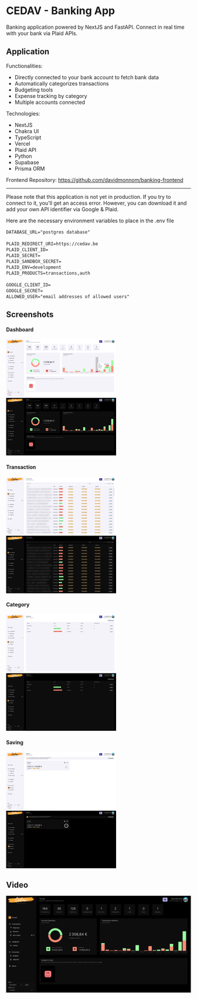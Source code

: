# CEDAV - Banking App

Banking application powered by NextJS and FastAPI. Connect in real time with your bank via Plaid APIs.

## Application
Functionalities:
- Directly connected to your bank account to fetch bank data
- Automatically categorizes transactions
- Budgeting tools
- Expense tracking by category
- Multiple accounts connected

Technologies:
- NextJS
- Chakra UI
- TypeScript
- Vercel
- Plaid API
- Python
- Supabase
- Prisma ORM

Frontend Repository:
https://github.com/davidmonnom/banking-frontend

---

Please note that this application is not yet in production. If you try to connect to it, you'll get an access error.
However, you can download it and add your own API identifier via Google & Plaid.

Here are the necessary environment variables to place in the .env file
```
DATABASE_URL="postgres database"

PLAID_REDIRECT_URI=https://cedav.be
PLAID_CLIENT_ID=
PLAID_SECRET=
PLAID_SANDBOX_SECRET=
PLAID_ENV=development
PLAID_PRODUCTS=transactions,auth

GOOGLE_CLIENT_ID=
GOOGLE_SECRET=
ALLOWED_USER="email addresses of allowed users"
```

## Screenshots
#### Dashboard
<p float="left">
  <img alt="Dashboard in dark and light mode" src="https://github.com/davidmonnom/banking-frontend/blob/main/screenshots/dashboard_light.png" width="300" />
  <img alt="Dashboard in dark and light mode" src="https://github.com/davidmonnom/banking-frontend/blob/main/screenshots/dashboard_dark.png" width="300" />
</p>

#### Transaction
<p float="left">
  <img alt="Dashboard in dark and light mode" src="https://github.com/davidmonnom/banking-frontend/blob/main/screenshots/transaction_light.png" width="300" />
  <img alt="Dashboard in dark and light mode" src="https://github.com/davidmonnom/banking-frontend/blob/main/screenshots/transaction_dark.png" width="300" />
</p>

#### Category
<p float="left">
  <img alt="Dashboard in dark and light mode" src="https://github.com/davidmonnom/banking-frontend/blob/main/screenshots/category_light.png" width="300" />
  <img alt="Dashboard in dark and light mode" src="https://github.com/davidmonnom/banking-frontend/blob/main/screenshots/category_dark.png" width="300" />
</p>

#### Saving
<p float="left">
  <img alt="Dashboard in dark and light mode" src="https://github.com/davidmonnom/banking-frontend/blob/main/screenshots/saving_light.png" width="300" />
  <img alt="Dashboard in dark and light mode" src="https://github.com/davidmonnom/banking-frontend/blob/main/screenshots/saving_dark.png" width="300" />
</p>

## Video
[![Watch the video](https://github.com/davidmonnom/banking-frontend/blob/main/screenshots/dashboard_dark.png)](https://github.com/davidmonnom/banking-frontend/blob/main/screenshots/cedav.mp4)
